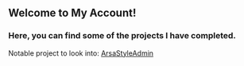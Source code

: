 ## Welcome to My Account!
### Here, you can find some of the projects I have completed.
Notable project to look into: [ArsaStyleAdmin](https://github.com/SalmaKHD/ArsaStyleAdminApp)
